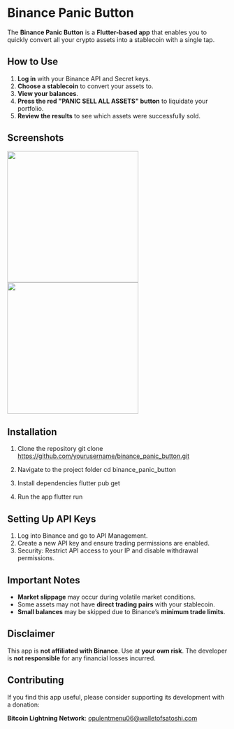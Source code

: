 # Binance Panic Button

The **Binance Panic Button** is a **Flutter-based app** that enables you to quickly convert all your crypto assets into a stablecoin with a single tap.

## How to Use

1. **Log in** with your Binance API and Secret keys.
2. **Choose a stablecoin** to convert your assets to.
3. **View your balances**.
4. **Press the red "PANIC SELL ALL ASSETS" button** to liquidate your portfolio.
5. **Review the results** to see which assets were successfully sold.
   
## Screenshots

<img src="https://github.com/user-attachments/assets/627eda31-52dc-44dd-b00f-ab023702a281" width="300">
<img src="https://github.com/user-attachments/assets/eb770e6d-ca34-4b25-9514-69c8d3faabd7" width="300">

## Installation

1. Clone the repository
   git clone https://github.com/yourusername/binance_panic_button.git

2. Navigate to the project folder
   cd binance_panic_button

3. Install dependencies
   flutter pub get

4. Run the app
   flutter run

## Setting Up API Keys

1. Log into Binance and go to API Management.
2. Create a new API key and ensure trading permissions are enabled.
3. Security: Restrict API access to your IP and disable withdrawal permissions.
   
## Important Notes

- **Market slippage** may occur during volatile market conditions.
- Some assets may not have **direct trading pairs** with your stablecoin.
- **Small balances** may be skipped due to Binance’s **minimum trade limits**.

## Disclaimer

This app is **not affiliated with Binance**. Use at **your own risk**. The developer is **not responsible** for any financial losses incurred.

## Contributing

If you find this app useful, please consider supporting its development with a donation:

**Bitcoin Lightning Network**: opulentmenu06@walletofsatoshi.com



